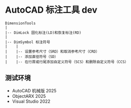 # AutoCAD 标注工具 dev

```
DimensionTools
|
|-- DimLock 固化标注(LD)和恢复标注(RD)
|
|-- DimSymbol 标注符号
|    |
|    |-- 设置参考尺寸（SRD）和取消参考尺寸（CRD）
|    |-- 添加直径符号（SD）
|    |-- 在行首或行尾添加自定义符号（SCS）和删除自定义符号（CCS）
```

## 测试环境

* AutoCAD 机械版 2025
* ObjectARX 2025
* Visual Studio 2022
